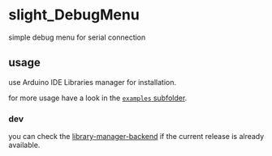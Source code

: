 # slight_DebugMenu
simple debug menu for serial connection

## usage
use Arduino IDE Libraries manager for installation.

for more usage have a look in the [`examples` subfolder](./examples/).

### dev
you can check the [library-manager-backend](https://downloads.arduino.cc/libraries/logs/github.com/s-light/slight_DebugMenu/) if the current release is already available.
